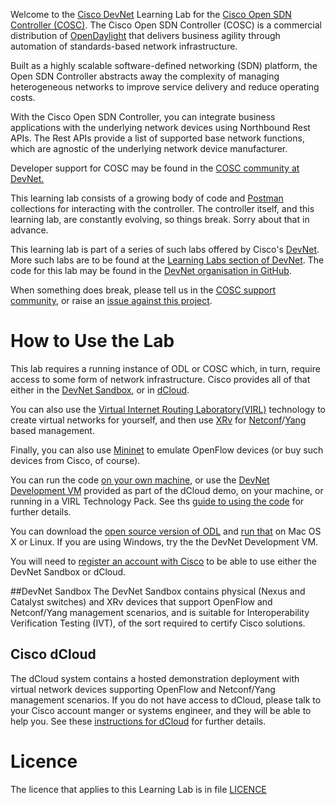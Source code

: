Welcome to the [Cisco DevNet](http://developer.cisco.com) Learning Lab for the [Cisco Open SDN Controller (COSC)](http://www.cisco.com/c/en/us/products/cloud-systems-management/open-sdn-controller/index.html). The Cisco Open SDN Controller (COSC) is a commercial distribution of [OpenDaylight](http://http://www.opendaylight.org) that delivers business agility through automation of standards-based network infrastructure.

Built as a highly scalable software-defined networking (SDN) platform, the Open SDN Controller abstracts away the complexity of managing heterogeneous networks to improve service delivery and reduce operating costs.

With the Cisco Open SDN Controller, you can integrate business applications with the underlying network devices using Northbound Rest APIs.  The Rest APIs provide a list of supported base network functions, which are agnostic of the underlying network device manufacturer.

Developer support for COSC may be found in the [COSC community at DevNet.](https://communities.cisco.com/community/developer/networking/cisco-one/extensible-network-controller)

This learning lab consists of a growing body of code and [Postman](https://chrome.google.com/webstore/detail/postman-rest-client-packa/fhbjgbiflinjbdggehcddcbncdddomop?hl=en) collections for interacting with the controller. The controller itself, and this learning lab, are constantly evolving, so things break. Sorry about that in advance.

This learning lab is part of a series of such labs offered by Cisco's [DevNet](http://developer.cisco.com). More such labs are to be found at the [Learning Labs section of DevNet](https://developer.cisco.com/site/devnet/learningLabs/overview.gsp). The code for this lab may be found in the [DevNet organisation in GitHub](https://github.com/CiscoDevNet/cosc-learning-labs). 

When something does break, please tell us in the [COSC support community](https://communities.cisco.com/community/developer/networking/cisco-one/extensible-network-controller), or raise an [issue against this project](https://github.com/CiscoDevNet/cosc-learning-labs/issues).

# How to Use the Lab
This lab requires a running instance of ODL or COSC which, in turn, require access to some form of network infrastructure. Cisco provides all of that either in the [DevNet Sandbox](https://devnetsandbox.cisco.com/), or in [dCloud](http://dcloud.cisco.com). 

You can also use the [Virtual Internet Routing Laboratory(VIRL)](http://virl.cisco.com) technology to create virtual networks for yourself, and then use [XRv](http://www.cisco.com/en/US/docs/ios_xr_sw/ios_xrv/install_config/b_xrvr_432_chapter_01.html#concept_99CB972CA2594877871B02EAF8D82B80) for [Netconf](http://en.wikipedia.org/wiki/NETCONF)/[Yang](http://en.wikipedia.org/wiki/YANG) based management. 

Finally, you can also use [Mininet](http://mininet.org/) to emulate OpenFlow devices (or buy such devices from Cisco, of course).

You can run the code [on your own machine](doc/guide/byod.md), or use the [DevNet Development VM](https://communities.cisco.com/community/developer/dev-vm) provided as part of the dCloud demo, on your machine, or running in a VIRL Technology Pack. See ths [guide to using the code](src/README.md) for further details.

You can download the [open source version of ODL](http://www.opendaylight.org/software/downloads) and [run that](https://www.opendaylight.org/sites/opendaylight/files/bk-install-guide-20141002.pdf) on Mac OS X or Linux. If you are using Windows, try the the DevNet Development VM.

You will need to [register an account with Cisco](https://tools.cisco.com/IDREG/guestRegistration.do?exit_url=https%3A%2F%2Fdeveloper.cisco.com%2Fsite%2Fdevnet%2Fhome%2Findex.gsp&locale=en_US) to be able to use either the DevNet Sandbox or dCloud. 

##DevNet Sandbox
The DevNet Sandbox contains physical (Nexus and Catalyst switches) and XRv devices that support OpenFlow and Netconf/Yang management scenarios, and is suitable for Interoperability Verification Testing (IVT), of the sort required to certify Cisco solutions.

## Cisco dCloud
The dCloud system contains a hosted demonstration deployment with virtual network devices supporting OpenFlow and Netconf/Yang management scenarios. If you do not have access to dCloud, please talk to your Cisco account manger or systems engineer, and they will be able to help you. See these [instructions for dCloud](doc/guide/dcloud.md) for further details.

# Licence
The licence that applies to this Learning Lab is in file [LICENCE](LICENSE)
